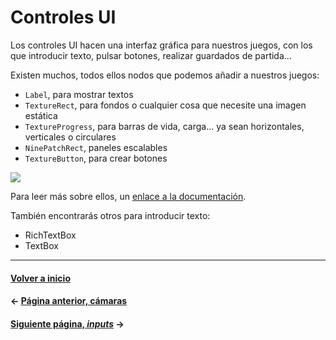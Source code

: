 # Controles UI

Los controles UI hacen una interfaz gráfica para nuestros juegos, con los que introducir texto, pulsar botones, realizar guardados de partida...

Existen muchos, todos ellos nodos que podemos añadir a nuestros juegos:

* `Label`, para mostrar textos
* `TextureRect`, para fondos o cualquier cosa que necesite una imagen estática
* `TextureProgress`, para barras de vida, carga... ya sean horizontales, verticales o circulares
* `NinePatchRect`, paneles escalables
* `TextureButton`, para crear botones

![](http://docs.godotengine.org/en/3.0/_images/five_most_common_nodes.png)

Para leer más sobre ellos, un [enlace a la documentación](http://docs.godotengine.org/en/3.0/getting_started/step_by_step/ui_introduction_to_the_ui_system.html).

También encontrarás otros para introducir texto:

* RichTextBox
* TextBox

---
#### [Volver a inicio](../README.md)
#### ← [Página anterior, cámaras](cameras.md)
#### [Siguiente página, _inputs_](inputs.md) →